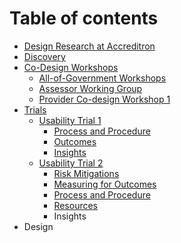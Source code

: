# Table of contents

* [Design Research at Accreditron](README.md)
* [Discovery](discovery.md)
* [Co-Design Workshops](co-design/README.md)
  * [All-of-Government Workshops](co-design/all-of-government-workshops.md)
  * [Assessor Working Group](co-design/untitled.md)
  * [Provider Co-design Workshop 1](co-design/provider-co-design-workshop.md)
* [Trials](trials/README.md)
  * [Usability Trial 1](trials/usability-trial-1/README.md)
    * [Process and Procedure](trials/usability-trial-1/process-and-procedure.md)
    * [Outcomes](trials/usability-trial-1/outcomes.md)
    * [Insights](trials/usability-trial-1/insights.md)
  * [Usability Trial 2](trials/untitled-1/README.md)
    * [Risk Mitigations](trials/untitled-1/risk-mitigations.md)
    * [Measuring for Outcomes](trials/untitled-1/measurments.md)
    * [Process and Procedure](trials/untitled-1/untitled.md)
    * [Resources](trials/untitled-1/resources.md)
    * Insights
* Design

